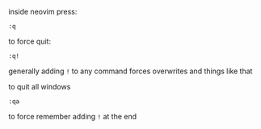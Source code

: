 inside neovim press:
```
:q
```

to force quit:
```
:q!
```
generally adding `!` to any command forces overwrites and things like that

to quit all windows
```
:qa
```
to force remember adding `!` at the end
